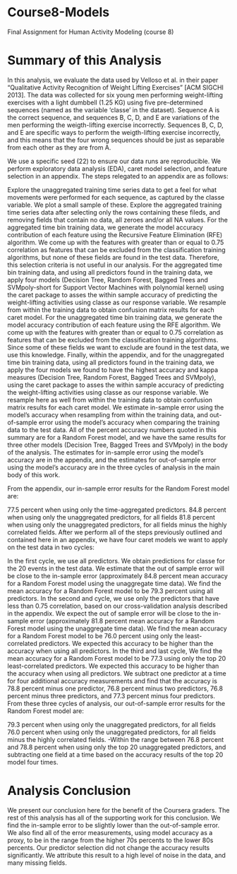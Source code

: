 # Course8-Models
Final Assignment for Human Activity Modeling (course 8)

# Summary of this Analysis

In this analysis, we evaluate the data used by Velloso et al. in their paper “Qualitative Activity Recognition of Weight Lifting Exercises” [ACM SIGCHI 2013]. The data was collected for six young men performing weight-lifting exercises with a light dumbbell (1.25 KG) using five pre-determined sequences (named as the variable ‘classe’ in the dataset). Sequence A is the correct sequence, and sequences B, C, D, and E are variations of the men performing the weigth-lifting exercise incorrectly. Sequences B, C, D, and E are specific ways to perform the weigth-lifting exercise incorrectly, and this means that the four wrong sequences should be just as separable from each other as they are from A.

We use a specific seed (22) to ensure our data runs are reproducible. We perform exploratory data analysis (EDA), caret model selection, and feature selection in an appendix. The steps relegated to an appendix are as follows:

Explore the unaggregated training time series data to get a feel for what movements were performed for each sequence, as captured by the classe variable. We plot a small sample of these.
Explore the aggregated training time series data after selecting only the rows containing these fileds, and removing fields that contain no data, all zeroes and/or all NA values.
For the aggregated time bin training data, we generate the model accuracy contribution of each feature using the Recursive Feature Elimination (RFE) algorithm. We come up with the features with greater than or equal to 0.75 correlation as features that can be excluded from the classification training algorithms, but none of these fields are found in the test data. Therefore, this selection criteria is not useful in our analysis.
For the aggregated time bin training data, and using all predictors found in the training data, we apply four models (Decision Tree, Random Forest, Bagged Trees and SVMpoly-short for Support Vector Machines with polynomial kernel) using the caret package to asses the within sample accuracy of predicting the weight-lifting activities using classe as our response variable. We resample from within the training data to obtain confusion matrix results for each caret model.
For the unaggregated time bin training data, we generate the model accuracy contribution of each feature using the RFE algorithm. We come up with the features with greater than or equal to 0.75 correlation as features that can be excluded from the classification training algorithms. Since some of these fields we want to exclude are found in the test data, we use this knowledge.
Finally, within the appendix, and for the unaggregated time bin training data, using all predictors found in the training data, we apply the four models we found to have the highest accuracy and kappa measures (Decision Tree, Random Forest, Bagged Trees and SVMpoly), using the caret package to asses the within sample accuracy of predicting the weight-lifting activities using classe as our response variable. We resample here as well from within the training data to obtain confusion matrix results for each caret model.
We estimate in-sample error using the model’s accuracy when resampling from within the training data, and out-of-sample error using the model’s accuracy when comparing the training data to the test data. All of the percent accuracy numbers quoted in this summary are for a Random Forest model, and we have the same results for three other models (Decision Tree, Bagged Trees and SVMpoly) in the body of the analysis. The estimates for in-sample error using the model’s accuracy are in the appendix, and the estimates for out-of-sample error using the model’s accuracy are in the three cycles of analysis in the main body of this work.

From the appendix, our in-sample error results for the Random Forest model are:

77.5 percent when using only the time-aggregated predictors.
84.8 percent when using only the unaggregated predictors, for all fields
81.8 percent when using only the unaggregated predictors, for all fields minus the highly correlated fields.
After we perform all of the steps previously outlined and contained here in an appendix, we have four caret models we want to apply on the test data in two cycles:

In the first cycle, we use all predictors. We obtain predictions for classe for the 20 events in the test data. We estimate that the out of sample error will be close to the in-sample error (approximately 84.8 percent mean accuracy for a Random Forest model using the unaggregate time data). We find the mean accuracy for a Random Forest model to be 79.3 percent using all predictors.
In the second and cycle, we use only the predictors that have less than 0.75 correlation, based on our cross-validation analysis described in the appendix. We expect the out of sample error will be close to the in-sample error (approximately 81.8 percent mean accuracy for a Random Forest model using the unaggregate time data). We find the mean accuracy for a Random Forest model to be 76.0 percent using only the least-correlated predictors. We expected this accuracy to be higher than the accuracy when using all predictors. In the third and last cycle, We find the mean accuracy for a Random Forest model to be 77.3 using only the top 20 least-correlated predictors. We expected this accuracy to be higher than the accuracy when using all predictors. We subtract one predictor at a time for four additional accuracy measurements and find that the accuracy is 78.8 percent minus one predictor, 76.8 percent minus two predictors, 76.8 percent minus three predictors, and 77.3 percent minus four predictors.
From these three cycles of analysis, our out-of-sample error results for the Random Forest model are:

79.3 percent when using only the unaggregated predictors, for all fields
76.0 percent when using only the unaggregated predictors, for all fields minus the highly correlated fields. -Within the range between 76.8 percent and 78.8 percent when using only the top 20 unaggregated predictors, and subtracting one field at a time based on the accuracy results of the top 20 model four times.

# Analysis Conclusion
We present our conclusion here for the benefit of the Coursera graders. The rest of this analysis has all of the supporting work for this conclusion. We find the in-sample error to be slightly lower than the out-of-sample error. We also find all of the error measurements, using model accuracy as a proxy, to be in the range from the higher 70s percents to the lower 80s percents. Our predictor selection did not change the accuracy results significantly. We attribute this result to a high level of noise in the data, and many missing fields.
